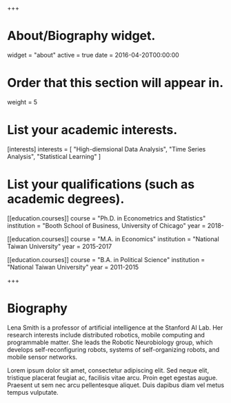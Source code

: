 +++
# About/Biography widget.
widget = "about"
active = true
date = 2016-04-20T00:00:00

# Order that this section will appear in.
weight = 5

# List your academic interests.
[interests]
  interests = [
    "High-diemsional Data Analysis",
    "Time Series Analysis",
    "Statistical Learning"
  ]

# List your qualifications (such as academic degrees).
[[education.courses]]
  course = "Ph.D. in Econometrics and Statistics"
  institution = "Booth School of Business, University of Chicago"
  year = 2018-

[[education.courses]]
  course = "M.A. in Economics"
  institution = "National Taiwan University"
  year = 2015-2017

[[education.courses]]
  course = "B.A. in Political Science"
  institution = "National Taiwan University"
  year = 2011-2015
 
+++

# Biography

Lena Smith is a professor of artificial intelligence at the Stanford AI Lab. Her research interests include distributed robotics, mobile computing and programmable matter. She leads the Robotic Neurobiology group, which develops self-reconfiguring robots, systems of self-organizing robots, and mobile sensor networks.

Lorem ipsum dolor sit amet, consectetur adipiscing elit. Sed neque elit, tristique placerat feugiat ac, facilisis vitae arcu. Proin eget egestas augue. Praesent ut sem nec arcu pellentesque aliquet. Duis dapibus diam vel metus tempus vulputate. 
